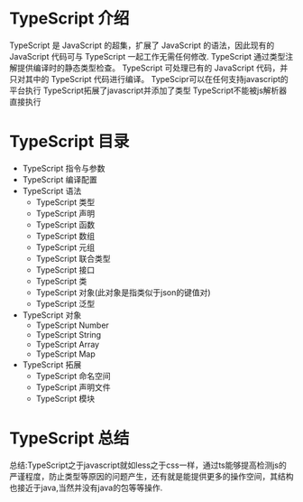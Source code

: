 # TypeScript 介绍
TypeScript 是 JavaScript 的超集，扩展了 JavaScript 的语法，因此现有的 JavaScript 代码可与 TypeScript 一起工作无需任何修改.
TypeScript 通过类型注解提供编译时的静态类型检查。
TypeScript 可处理已有的 JavaScript 代码，并只对其中的 TypeScript 代码进行编译。
TypeScipr可以在任何支持javascript的平台执行
TypeScript拓展了javascript并添加了类型
TypeScript不能被js解析器直接执行
# TypeScript 目录

* TypeScript 指令与参数
* TypeScript 编译配置
* TypeScript 语法
    * TypeScript 类型
    * TypeScript 声明
    * TypeScript 函数
    * TypeScript 数组
    * TypeScript 元组
    * TypeScript 联合类型
    * TypeScript 接口
    * TypeScript 类
    * TypeScript 对象(此对象是指类似于json的键值对)
    * TypeScript 泛型
* TypeScript 对象
    * TypeScript Number
    * TypeScript String
    * TypeScript Array
    * TypeScript Map
* TypeScript 拓展
    * TypeScript 命名空间
    * TypeScript 声明文件
    * TypeScript 模块
# TypeScript 总结
总结:TypeScript之于javascript就如less之于css一样，通过ts能够提高检测js的严谨程度，防止类型等原因的问题产生，还有就是能提供更多的操作空间，其结构也接近于java,当然并没有java的包等等操作.